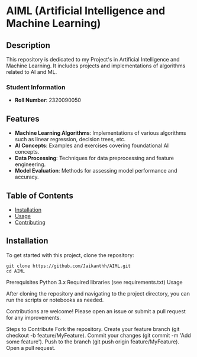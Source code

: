 # AIML (Artificial Intelligence and Machine Learning)

## Description

This repository is dedicated to my Project's in Artificial Intelligence and Machine Learning. It includes projects and implementations of algorithms related to AI and ML.

### Student Information

- **Roll Number**: 2320090050

## Features

- **Machine Learning Algorithms**: Implementations of various algorithms such as linear regression, decision trees, etc.
- **AI Concepts**: Examples and exercises covering foundational AI concepts.
- **Data Processing**: Techniques for data preprocessing and feature engineering.
- **Model Evaluation**: Methods for assessing model performance and accuracy.

## Table of Contents

- [Installation](#installation)
- [Usage](#usage)
- [Contributing](#contributing)

## Installation

To get started with this project, clone the repository:

```
git clone https://github.com/Jaikanthh/AIML.git
cd AIML
```

Prerequisites
Python 3.x
Required libraries (see requirements.txt)
Usage

After cloning the repository and navigating to the project directory, you can run the scripts or notebooks as needed.


Contributions are welcome! Please open an issue or submit a pull request for any improvements.

Steps to Contribute
Fork the repository.
Create your feature branch (git checkout -b feature/MyFeature).
Commit your changes (git commit -m 'Add some feature').
Push to the branch (git push origin feature/MyFeature).
Open a pull request.
